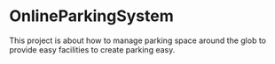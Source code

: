 # OnlineParkingSystem

This project is about how to manage parking space around the glob to provide easy facilities to create parking easy.